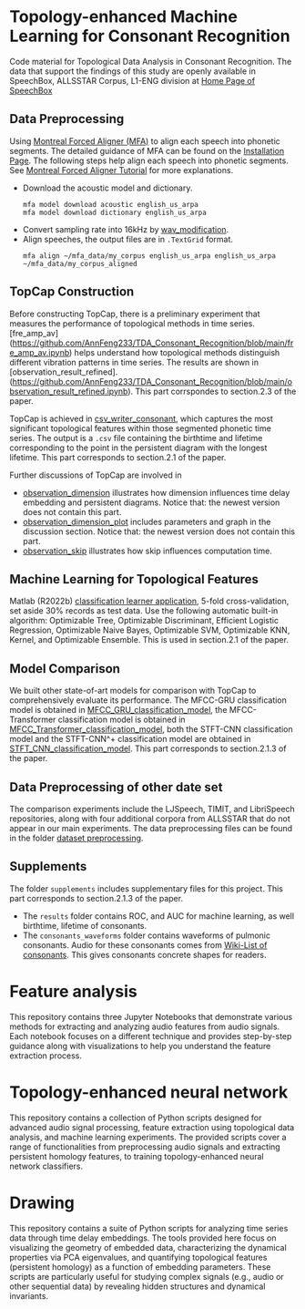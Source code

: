 # Topology-enhanced Machine Learning for Consonant Recognition
Code material for Topological Data Analysis in Consonant Recognition. The data that support the findings of this study are openly available in SpeechBox, ALLSSTAR Corpus, L1-ENG division at [Home Page of SpeechBox](https://speechbox.linguistics.northwestern.edu/#!/home)

## Data Preprocessing
Using [Montreal Forced Aligner (MFA)](https://montreal-forced-aligner.readthedocs.io/en/latest/index.html) to align each speech into phonetic segments. The detailed guidance of MFA can be found on the [Installation Page](https://montreal-forced-aligner.readthedocs.io/en/latest/installation.html). The following steps help align each speech into phonetic segments. See [Montreal Forced Aligner Tutorial](https://eleanorchodroff.com/tutorial/montreal-forced-aligner.html) for more explanations.

- Download the acoustic model and dictionary.
  ```
  mfa model download acoustic english_us_arpa
  mfa model download dictionary english_us_arpa
  ```
- Convert sampling rate into 16kHz by [wav_modification](https://github.com/AnnFeng233/TDA_Consonant_Recognition/blob/main/wav_modification.ipynb).  
- Align speeches, the output files are in `.TextGrid` format.
  ```
  mfa align ~/mfa_data/my_corpus english_us_arpa english_us_arpa ~/mfa_data/my_corpus_aligned
  ```

## TopCap Construction
Before constructing TopCap, there is a preliminary experiment that measures the performance of topological methods in time series. [fre_amp_av] (https://github.com/AnnFeng233/TDA_Consonant_Recognition/blob/main/fre_amp_av.ipynb) helps understand how topological methods distinguish different vibration patterns in time series. The results are shown in [observation_result_refined].  (https://github.com/AnnFeng233/TDA_Consonant_Recognition/blob/main/observation_result_refined.ipynb). This part corrspondes to section.2.3 of the paper. 

TopCap is achieved in [csv_writer_consonant](https://github.com/AnnFeng233/TDA_Consonant_Recognition/blob/main/csv_writer_consonant.ipynb), which captures the most significant topological features within those segmented phonetic time series. The output is a `.csv` file containing the birthtime and lifetime corresponding to the point in the persistent diagram with the longest lifetime. This part corresponds to section.2.1 of the paper. 

Further discussions of TopCap are involved in 
- [observation_dimension](https://github.com/AnnFeng233/TDA_Consonant_Recognition/blob/main/observation_dimension.ipynb) illustrates how dimension influences time delay embedding and persistent diagrams. Notice that: the newest version does not contain this part.
- [observation_dimension_plot](https://github.com/AnnFeng233/TDA_Consonant_Recognition/blob/main/observation_dimension_plot.ipynb) includes parameters and graph in the discussion section. Notice that: the newest version does not contain this part.
- [observation_skip](https://github.com/AnnFeng233/TDA_Consonant_Recognition/blob/main/observation_skip.ipynb) illustrates how skip influences computation time.

## Machine Learning for Topological Features
Matlab (R2022b) [classification learner application](https://www.mathworks.com/help/stats/classificationlearner-app.html), 5-fold cross-validation, set aside 30\% records as test data. Use the following automatic built-in algorithm: Optimizable Tree, Optimizable Discriminant, Efficient Logistic Regression, Optimizable Naive Bayes, Optimizable SVM, Optimizable KNN, Kernel, and Optimizable Ensemble. This is used in section.2.1 of the paper.

## Model Comparison
We built other state-of-art models for comparison with TopCap to comprehensively evaluate its performance. The MFCC-GRU classification model is obtained in [MFCC_GRU_classification_model](https://github.com/sustech-topology/TopCap/blob/main/model%20comparison/MFCC_GRU_classification_model.py), the MFCC-Transformer classification model is obtained in [MFCC_Transformer_classification_model](https://github.com/sustech-topology/TopCap/blob/main/model%20comparison/MFCC_Transformer_classification_model.py), both the STFT-CNN classification model and the STFT-CNN^+ classification model are obtained in [STFT_CNN_classification_model](https://github.com/sustech-topology/TopCap/blob/main/model%20comparison/STFT_CNN_classification_model). This part corresponds to section.2.1.3 of the paper.

## Data Preprocessing of other date set
The comparison experiments include the LJSpeech, TIMIT, and LibriSpeech repositories, along with four additional corpora from ALLSSTAR that do not appear in our main experiments. The data preprocessing files can be found in the folder [dataset preprocessing](https://github.com/sustech-topology/TopCap/tree/main/dataset%20preprocessing). 


## Supplements
The folder `supplements` includes supplementary files for this project. This part corresponds to section.2.1.3 of the paper.

- The `results` folder contains ROC, and AUC for machine learning, as well birthtime, lifetime of consonants.
- The `consonants_waveforms` folder contains waveforms of pulmonic consonants. Audio for these consonants comes from [Wiki-List of consonants](https://en.wikipedia.org/wiki/List_of_consonants). This gives consonants concrete shapes for readers.

# Feature analysis

This repository contains three Jupyter Notebooks that demonstrate various methods for extracting and analyzing audio features from audio signals. Each notebook focuses on a different technique and provides step-by-step guidance along with visualizations to help you understand the feature extraction process.

# Topology-enhanced neural network

This repository contains a collection of Python scripts designed for advanced audio signal processing, feature extraction using topological data analysis, and machine learning experiments. The provided scripts cover a range of functionalities from preprocessing audio signals and extracting persistent homology features, to training topology-enhanced neural network classifiers.

# Drawing

This repository contains a suite of Python scripts for analyzing time series data through time delay embeddings. The tools provided here focus on visualizing the geometry of embedded data, characterizing the dynamical properties via PCA eigenvalues, and quantifying topological features (persistent homology) as a function of embedding parameters. These scripts are particularly useful for studying complex signals (e.g., audio or other sequential data) by revealing hidden structures and dynamical invariants.



